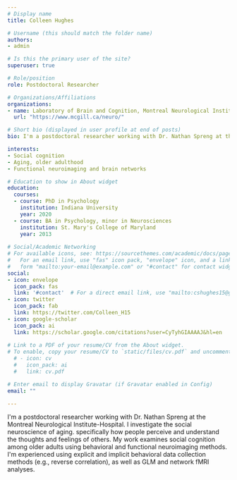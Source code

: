 ```yaml
---
# Display name
title: Colleen Hughes

# Username (this should match the folder name)
authors:
- admin

# Is this the primary user of the site?
superuser: true

# Role/position
role: Postdoctoral Researcher

# Organizations/Affiliations
organizations:
- name: Laboratory of Brain and Cognition, Montreal Neurological Institute-Hospital, McGill University
  url: "https://www.mcgill.ca/neuro/"

# Short bio (displayed in user profile at end of posts)
bio: I'm a postdoctoral researcher working with Dr. Nathan Spreng at the Montreal Neurological Institute-Hospital. 

interests:
- Social cognition
- Aging, older adulthood
- Functional neuroimaging and brain networks

# Education to show in About widget
education:
  courses:
  - course: PhD in Psychology
    institution: Indiana University
    year: 2020
  - course: BA in Psychology, minor in Neurosciences
    institution: St. Mary's College of Maryland
    year: 2013
    
# Social/Academic Networking
# For available icons, see: https://sourcethemes.com/academic/docs/page-builder/#icons
#   For an email link, use "fas" icon pack, "envelope" icon, and a link in the
#   form "mailto:your-email@example.com" or "#contact" for contact widget.
social:
- icon: envelope
  icon_pack: fas
  link: '#contact'  # For a direct email link, use "mailto:cshughes15@gmail.com".
- icon: twitter
  icon_pack: fab
  link: https://twitter.com/Colleen_H15
- icon: google-scholar
  icon_pack: ai
  link: https://scholar.google.com/citations?user=CyTyhGIAAAAJ&hl=en
  
# Link to a PDF of your resume/CV from the About widget.
# To enable, copy your resume/CV to `static/files/cv.pdf` and uncomment the lines below.
  # - icon: cv
  #   icon_pack: ai
  #   link: cv.pdf

# Enter email to display Gravatar (if Gravatar enabled in Config)
email: ""

---
```


I'm a postdoctoral researcher working with Dr. Nathan Spreng at the Montreal Neurological Institute-Hospital. I investigate the social neuroscience of aging. specifically how people perceive and understand the thoughts and feelings of others. My work examines social cognition among older adults using behavioral and functional neuroimaging methods. I'm experienced using explicit and implicit behavioral data collection methods (e.g., reverse correlation), as well as GLM and network fMRI analyses.
